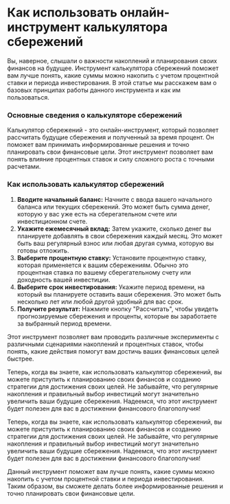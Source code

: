 Как использовать онлайн-инструмент калькулятора сбережений
==========================================================

Вы, наверное, слышали о важности накоплений и планирования своих финансов на будущее. Инструмент калькулятора сбережений поможет вам лучше понять, какие суммы можно накопить с учетом процентной ставки и периода инвестирования. В этой статье мы расскажем вам о базовых принципах работы данного инструмента и как им пользоваться.

### Основные сведения о калькуляторе сбережений

Калькулятор сбережений - это онлайн-инструмент, который позволяет рассчитать будущие сбережения и полученный за время процент. Он поможет вам принимать информированные решения и точно планировать свои финансовые цели. Этот инструмент позволяет вам понять влияние процентных ставок и силу сложного роста с точными расчетами.

### Как использовать калькулятор сбережений

1. **Вводите начальный баланс:** Начните с ввода вашего начального баланса или текущих сбережений. Это может быть сумма денег, которую у вас уже есть на сберегательном счете или инвестиционном счете.
2. **Укажите ежемесячный вклад:** Затем укажите, сколько денег вы планируете добавлять в свои сбережения каждый месяц. Это может быть ваш регулярный взнос или любая другая сумма, которую вы готовы отложить.
3. **Выберите процентную ставку:** Установите процентную ставку, которая применяется к вашим сбережениям. Обычно это процентная ставка по вашему сберегательному счету или доходность вашей инвестиции.
4. **Выберите срок инвестирования:** Укажите период времени, на который вы планируете оставить ваши сбережения. Это может быть несколько лет или любой другой удобный для вас срок.
5. **Получите результат:** Нажмите кнопку "Рассчитать", чтобы увидеть прогнозируемые сбережения и проценты, которые вы заработаете за выбранный период времени.

Этот инструмент позволяет вам проводить различные эксперименты с различными сценариями накоплений и процентных ставок, чтобы понять, какие действия помогут вам достичь ваших финансовых целей быстрее.

Теперь, когда вы знаете, как использовать калькулятор сбережений, вы можете приступить к планированию своих финансов и созданию стратегии для достижения своих целей. Не забывайте, что регулярные накопления и правильный выбор инвестиций могут значительно увеличить ваши будущие сбережения. Надеемся, что этот инструмент будет полезен для вас в достижении финансового благополучия!

Теперь, когда вы знаете, как использовать калькулятор сбережений, вы можете приступить к планированию своих финансов и созданию стратегии для достижения своих целей. Не забывайте, что регулярные накопления и правильный выбор инвестиций могут значительно увеличить ваши будущие сбережения. Надеемся, что этот инструмент будет полезен для вас в достижении финансового благополучия!

Данный инструмент поможет вам лучше понять, какие суммы можно накопить с учетом процентной ставки и периода инвестирования. Таким образом, вы сможете делать более информированные решения и точно планировать свои финансовые цели.